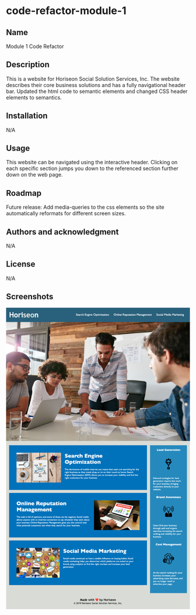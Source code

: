 # code-refactor-module-1

## Name
Module 1 Code Refactor

## Description
This is a website for Horiseon Social Solution Services, Inc. The website describes their core business solutions and has a fully navigational header bar.
Updated the html code to semantic elements and changed CSS header elements to semantics.

## Installation
N/A

## Usage
This website can be navigated using the interactive header. Clicking on each specific section jumps you down to the referenced section further down on the web page. 

## Roadmap
Future release: Add media-queries to the css elements so the site automatically reformats for different screen sizes.

## Authors and acknowledgment
N/A

## License
N/A

## Screenshots

![alt text](./assets/images/HoriseonWebpage.html.png)


